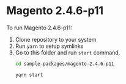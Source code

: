 # Magento 2.4.6-p11

To run Magento 2.4.6-p11:

1. Clone repository to your system
2. Run `yarn` to setup symlinks
3. Go to this folder and run `start` command.
    ```bash
    cd sample-packages/magento-2.4.6-p11

    yarn start
    ```